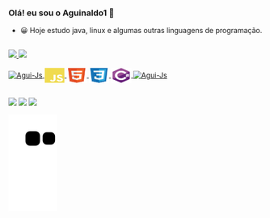 ### Olá! eu sou o Aguinaldo1 👋


- 😀 Hoje estudo java, linux e algumas outras linguagens de programação.



##

<div>
  <a href="https://github.com/aguinaldo1">
  <img height="180em" src="https://github-readme-stats.vercel.app/api?username=aguinaldo1&show_icons=true&theme=gruvbox&include_all_commits=true&count_private=true"/>
  <img height="180em" src="https://github-readme-stats.vercel.app/api/top-langs/?username=aguinaldo1&layout=compact&langs_count=7&theme=gruvbox"/>
</div>
  
  <div style="display: inline_block"><br>
 
  
  <img align="center" alt="Agui-Js" height="45" width="55" src="https://cdn.jsdelivr.net/gh/devicons/devicon/icons/java/java-original-wordmark.svg">
  <img align="center" alt="Agui-Js" height="30" width="40" src="https://raw.githubusercontent.com/devicons/devicon/master/icons/javascript/javascript-plain.svg"> 
  <img align="center" alt="Agui-HTML" height="30" width="40" src="https://raw.githubusercontent.com/devicons/devicon/master/icons/html5/html5-original.svg">
  <img align="center" alt="Agui-CSS" height="30" width="40" src="https://raw.githubusercontent.com/devicons/devicon/master/icons/css3/css3-original.svg">
  <img align="center" alt="Agui-Csharp" height="30" width="40" src="https://raw.githubusercontent.com/devicons/devicon/master/icons/csharp/csharp-original.svg">
  <img align="center" alt="Agui-Js" height="35" width="45" src="https://cdn.jsdelivr.net/gh/devicons/devicon/icons/linux/linux-original.svg">
</div>
  
  ##
  
<div>   
<a href = "mailto:aguinaldoamerico2@gmail.com"><img src="https://img.shields.io/badge/Gmail-D14836?style=for-the-badge&logo=gmail&logoColor=white"></a>
<a href="https://instagram.com/americoaguinaldo" target="_blank"><img src="https://img.shields.io/badge/-Instagram-%23E4405F?style=for-the-badge&logo=instagram&logoColor=white"></a>
  <a href="https://www.linkedin.com/in/aguinaldo-americo/" target="_blank"><img src="https://img.shields.io/badge/-LinkedIn-%230077B5?style=for-the-badge&logo=linkedin&logoColor=white"></a>
   
   
 
  ![Snake animation](https://github.com/aguinaldo1/aguinaldo1/blob/output/github-contribution-grid-snake.svg)
 
    
  </div>
  
<!--
- 🌱 I’m currently learning ...
- 👯 I’m looking to collaborate on ...
- 🤔 I’m looking for help with ...
- 💬 Ask me about ...

- 😄 Pronouns: ...
- ⚡ Fun fact: ...
-->
